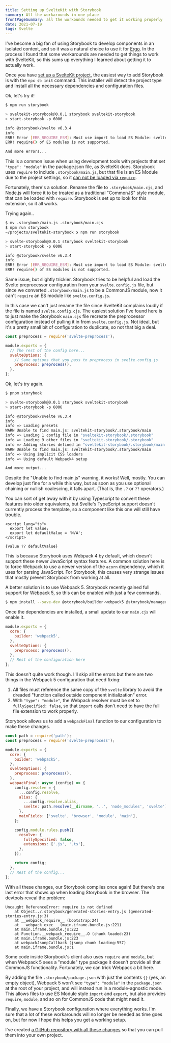 ```yaml
---
title: Setting up SvelteKit with Storybook
summary: All the workarounds in one place
frontPageSummary: all the workounds needed to get it working properly
date: 2021-07-19
tags: Svelte
---
```


I've become a big fan of using Storybook to develop components in an isolated context,
and so it was a natural choice to use it for [Ergo](https://github.com/dimfeld/ergo).
In the process I found that some workarounds are needed to get things to work with SvelteKit,
so this sums up everything I learned about getting it to actually work.

Once you have [set up a SvelteKit project](https://kit.svelte.dev/docs#introduction-getting-started), the easiest way to add Storybook is with the `npx sb init` command.
This installer will detect the project type and install all the necessary dependencies and configuration files.

Ok, let's try it!

```sh
$ npm run storybook

> sveltekit-storybook@0.0.1 storybook sveltekit-storybook
> start-storybook -p 6006

info @storybook/svelte v6.3.4
info
ERR! Error [ERR_REQUIRE_ESM]: Must use import to load ES Module: sveltekit-storybook/.storybook/main.js
ERR! require() of ES modules is not supported.

And more errors...
```

This is a common issue when using development tools with projects that set `"type": "module"` in the package.json file, as SvelteKit does. Storybook uses `require` to include `.storybook/main.js`, but that file is an ES Module due to the project settings, so it [can not be loaded via `require`](https://nodejs.org/api/esm.html#esm_require).

Fortunately, there's a solution. Rename the file to `.storybook/main.cjs`, and Node.js will force it to be treated as a traditional "CommonJS"
style module, that can be loaded with `require`. Storybook is set up to look for this extension, so it all works.

Trying again..

```sh
$ mv .storybook/main.js .storybook/main.cjs
$ npm run storybook
~/projects/sveltekit-storybook ❯ npm run storybook

> svelte-storybook@0.0.1 storybook sveltekit-storybook
> start-storybook -p 6006

info @storybook/svelte v6.3.4
info
ERR! Error [ERR_REQUIRE_ESM]: Must use import to load ES Module: sveltekit-storybook/svelte.config.js
ERR! require() of ES modules is not supported.
```

Same issue, but slightly trickier. Storybook tries to be helpful and load the Svelte preprocessor configuration from your `svelte.config.js`
file, but since we converted `.storybook/main.js` to be a CommonJS module, now it can't `require` an ES module like `svelte.config.js`.

In this case we can't just rename the file since SvelteKit complains loudly if the file is named `svelte.config.cjs`. The easiest solution I've found
here is to just make the Storybook `main.cjs` file recreate the preprocessor configuration instead of pulling it in from `svelte.config.js`. Not
ideal, but it's a pretty small bit of configuration to duplicate, so not that big a deal.

```javascript
const preprocess = require('svelte-preprocess');

module.exports = {
  // The rest of the config here...
  svelteOptions: {
    // Same options that you pass to preprocess in svelte.config.js
    preprocess: preprocess(),
  },
};
```

Ok, let's try again.

```sh
$ pnpm storybook

> svelte-storybook@0.0.1 storybook sveltekit-storybook
> start-storybook -p 6006

info @storybook/svelte v6.3.4
info
info => Loading presets
WARN Unable to find main.js: sveltekit-storybook/.storybook/main
info => Loading 1 config file in "sveltekit-storybook/.storybook"
info => Loading 9 other files in "sveltekit-storybook/.storybook"
info => Adding stories defined in "sveltekit-storybook/.storybook/main.js"
WARN Unable to find main.js: sveltekit-storybook/.storybook/main
info => Using implicit CSS loaders
info => Using default Webpack4 setup

And more output...
```

Despite the "Unable to find main.js" warning, it works! Well, mostly. You can develop just fine for a while this way, but as soon as you use optional chaining or nullish coalescing, it falls apart. (That is, the `.?` or `??` operators.)

You can sort of get away with it by using Typescript to convert these features into older equivalents, but
Svelte's TypeScript support doesn't currently process the template, so a component like this one will still have trouble.

```svelte
<script lang="ts">
  export let value;
  export let defaultValue = 'N/A';
</script>

{value ?? defaultValue}
```

This is because Storybook uses Webpack 4 by default, which doesn't support these newer JavaScript syntax features. A common solution here is to force
Webpack to use a newer version of the `acorn` dependency, which it uses for parsing JavaScript. For Storybook, this causes very strange
issues that mostly prevent Storybook from working at all.

A better solution is to use Webpack 5. Storybook recently gained full support for Webpack 5, so this can be enabled with just a few commands.

```sh
$ npm install --save-dev @storybook/builder-webpack5 @storybook/manager-webpack5
```

Once the dependencies are installed, a small update to our `main.cjs` will enable it.

```javascript
module.exports = {
  core: {
    builder: 'webpack5',
  },
  svelteOptions: {
    preprocess: preprocess(),
  },
  // Rest of the configuration here
};
```

This doesn't quite work though. I'll skip all the errors but there are two things in the Webpack 5 configuration that need fixing:

1. All files must reference the same copy of the `svelte` library to avoid the dreaded "function called outside component initialization" error.
2. With `"type": "module"`, the Webpack resolver must be set to `fullySpecified: false`, so that `import` calls don't need to have the full file extension to work properly.

Storybook allows us to add a `webpackFinal` function to our configuration to make these changes.

```javascript
const path = require('path');
const preprocess = require('svelte-preprocess');

module.exports = {
  core: {
    builder: 'webpack5',
  },
  svelteOptions: {
    preprocess: preprocess(),
  },
  webpackFinal: async (config) => {
    config.resolve = {
      ...config.resolve,
      alias: {
        ...config.resolve.alias,
        svelte: path.resolve(__dirname, '..', 'node_modules', 'svelte'),
      },
      mainFields: ['svelte', 'browser', 'module', 'main'],
    };

    config.module.rules.push({
      resolve: {
        fullySpecified: false,
        extensions: ['.js', '.ts'],
      },
    });

    return config;
  },
  // Rest of the config...
};
```

With all these changes, our Storybook compiles once again! But there's one last error that shows up when loading Storybook
in the browser. The devtools reveal the problem:

```
Uncaught ReferenceError: require is not defined
    at Object../.storybook/generated-stories-entry.js (generated-stories-entry.js:3)
    at __webpack_require__ (bootstrap:24)
    at __webpack_exec__ (main.iframe.bundle.js:221)
    at main.iframe.bundle.js:222
    at Function.__webpack_require__.O (chunk loaded:23)
    at main.iframe.bundle.js:223
    at webpackJsonpCallback (jsonp chunk loading:557)
    at main.iframe.bundle.js:1
```

Some code inside Storybook's client also uses `require` and `module`, but when Webpack 5 sees a "module" type package it doesn't provide all that CommonJS functionality. Fortunately, we can trick Webpack a bit here.

By adding the file `.storybook/package.json` with just the contents `{}` (yes, an empty object), Webpack 5 won't see `"type": "module"` in the `package.json` at the root of your
project, and will instead run in a module-agnostic mode. This allows files to use ES Module style `import` and `export`, but also provides `require`, `module`, and so on for CommonJS code that might need it.

Finally, we have a Storybook configuration where everything works. I'm sure that a lot of these workarounds will no longer be needed as time goes on,
but for now I hope this helps you get a working setup.

I've created [a GitHub repository with all these changes](https://github.com/dimfeld/svelte-storybook-workarounds) so that you can pull them into your own project.
